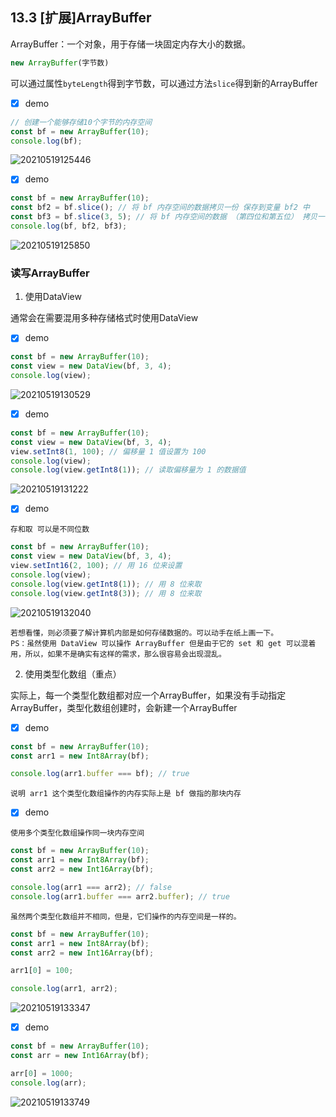 ## 13.3 [扩展]ArrayBuffer


ArrayBuffer：一个对象，用于存储一块固定内存大小的数据。

```js
new ArrayBuffer(字节数)
```

可以通过属性```byteLength```得到字节数，可以通过方法```slice```得到新的ArrayBuffer

- [x] demo

```js
// 创建一个能够存储10个字节的内存空间
const bf = new ArrayBuffer(10);
console.log(bf);
```

![20210519125446](https://cdn.jsdelivr.net/gh/123taojiale/dahuyou_picture@main/blogs/20210519125446.png)

- [x] demo

```js
const bf = new ArrayBuffer(10);
const bf2 = bf.slice(); // 将 bf 内存空间的数据拷贝一份 保存到变量 bf2 中
const bf3 = bf.slice(3, 5); // 将 bf 内存空间的数据 （第四位和第五位） 拷贝一份保存到变量 bf3 中
console.log(bf, bf2, bf3);
```

![20210519125850](https://cdn.jsdelivr.net/gh/123taojiale/dahuyou_picture@main/blogs/20210519125850.png)

### 读写ArrayBuffer

1. 使用DataView

通常会在需要混用多种存储格式时使用DataView

- [x] demo

```js
const bf = new ArrayBuffer(10);
const view = new DataView(bf, 3, 4);
console.log(view);
```

![20210519130529](https://cdn.jsdelivr.net/gh/123taojiale/dahuyou_picture@main/blogs/20210519130529.png)

- [x] demo

```js
const bf = new ArrayBuffer(10);
const view = new DataView(bf, 3, 4);
view.setInt8(1, 100); // 偏移量 1 值设置为 100
console.log(view);
console.log(view.getInt8(1)); // 读取偏移量为 1 的数据值
```

![20210519131222](https://cdn.jsdelivr.net/gh/123taojiale/dahuyou_picture@main/blogs/20210519131222.png)

- [x] demo

`存和取 可以是不同位数`

```js
const bf = new ArrayBuffer(10);
const view = new DataView(bf, 3, 4);
view.setInt16(2, 100); // 用 16 位来设置
console.log(view);
console.log(view.getInt8(1)); // 用 8 位来取
console.log(view.getInt8(3)); // 用 8 位来取
```

![20210519132040](https://cdn.jsdelivr.net/gh/123taojiale/dahuyou_picture@main/blogs/20210519132040.png)

```
若想看懂，则必须要了解计算机内部是如何存储数据的。可以动手在纸上画一下。
PS：虽然使用 DataView 可以操作 ArrayBuffer 但是由于它的 set 和 get 可以混着用，所以，如果不是确实有这样的需求，那么很容易会出现混乱。
```

2. 使用类型化数组（重点）

实际上，每一个类型化数组都对应一个ArrayBuffer，如果没有手动指定ArrayBuffer，类型化数组创建时，会新建一个ArrayBuffer

- [x] demo

```js
const bf = new ArrayBuffer(10);
const arr1 = new Int8Array(bf);

console.log(arr1.buffer === bf); // true
```

```
说明 arr1 这个类型化数组操作的内存实际上是 bf 做指的那块内存
```

- [x] demo

`使用多个类型化数组操作同一块内存空间`

```js
const bf = new ArrayBuffer(10);
const arr1 = new Int8Array(bf);
const arr2 = new Int16Array(bf);

console.log(arr1 === arr2); // false
console.log(arr1.buffer === arr2.buffer); // true
```

```
虽然两个类型化数组并不相同，但是，它们操作的内存空间是一样的。
```

```js
const bf = new ArrayBuffer(10);
const arr1 = new Int8Array(bf);
const arr2 = new Int16Array(bf);

arr1[0] = 100;

console.log(arr1, arr2);
```

![20210519133347](https://cdn.jsdelivr.net/gh/123taojiale/dahuyou_picture@main/blogs/20210519133347.png)

- [x] demo

```js
const bf = new ArrayBuffer(10);
const arr = new Int16Array(bf);

arr[0] = 1000;
console.log(arr);
```

![20210519133749](https://cdn.jsdelivr.net/gh/123taojiale/dahuyou_picture@main/blogs/20210519133749.png)
